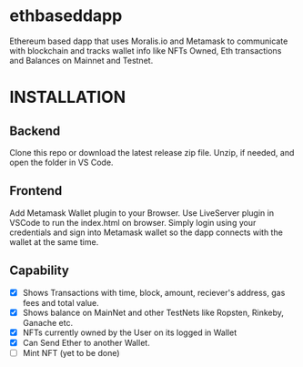 # ethbaseddapp
Ethereum based dapp that uses Moralis.io and Metamask to communicate with blockchain and tracks wallet info like NFTs Owned, Eth transactions and Balances on Mainnet and Testnet.


# INSTALLATION
## Backend

Clone this repo or download the latest release zip file.
Unzip, if needed, and open the folder in VS Code.
 
## Frontend
Add Metamask Wallet plugin to your Browser.
Use LiveServer plugin in VSCode to run the index.html on browser.
Simply login using your credentials and sign into Metamask wallet so the dapp connects with the wallet at the same time.

## Capability 
- [x] Shows Transactions with time, block, amount, reciever's address, gas fees and total value.
- [x] Shows balance on MainNet and other TestNets like Ropsten, Rinkeby, Ganache etc.
- [x] NFTs currently owned by the User on its logged in Wallet
- [x] Can Send Ether to another Wallet.
- [ ] Mint NFT (yet to be done)
